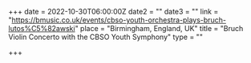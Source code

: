 +++
date = 2022-10-30T06:00:00Z
date2 = ""
date3 = ""
link = "https://bmusic.co.uk/events/cbso-youth-orchestra-plays-bruch-lutos%C5%82awski"
place = "Birmingham, England, UK"
title = "Bruch Violin Concerto with the CBSO Youth Symphony"
type = ""

+++
